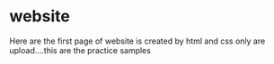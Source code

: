 # website
Here are the first page of website is created by html and css only are upload....this are the practice samples
